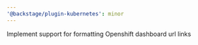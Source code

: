 ```yaml
---
'@backstage/plugin-kubernetes': minor
---
```


Implement support for formatting Openshift dashboard url links
